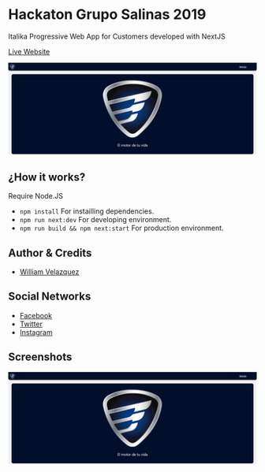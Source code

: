 # Hackaton Grupo Salinas 2019

Italika Progressive Web App for Customers developed with NextJS

[Live Website]()

![Home Page](./.readme-static/Home.png)

## ¿How it works?

Require Node.JS

* `npm install` For instailling dependencies.
* `npm run next:dev` For developing environment.
* `npm run build && npm next:start` For production environment.

## Author & Credits

- [William Velazquez](https://twitter.com/@WilliamVlazquez)

## Social Networks

- [Facebook]()
- [Twitter](https://twitter.com/@WilliamVlazquez)
- [Instagram]()

## Screenshots

![Home Page](./.readme-static/Home.png)
